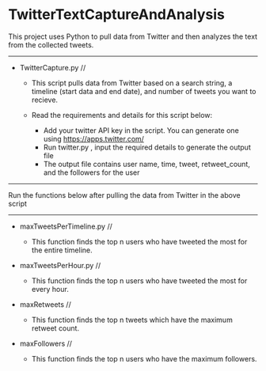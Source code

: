 # TwitterTextCaptureAndAnalysis
This project uses Python to pull data from Twitter and then analyzes the text from the collected tweets.

- - - - - - - - - - - 

- TwitterCapture.py //
  - This script pulls data from Twitter based on a search string, a timeline (start data and end date), and number of tweets you want to recieve.

  - Read the requirements and details for this script below:
     - Add your twitter API key in the script. You can generate one using https://apps.twitter.com/
    - Run twitter.py , input the required details to generate the output file  
    - The output file contains user name, time, tweet, retweet_count, and the followers for the user
  
- - - - - - - - - - - 
Run the functions below after pulling the data from Twitter in the above script
- - - - - - - - - - - 

- maxTweetsPerTimeline.py //
  - This function finds the top n users who have tweeted the most for the entire timeline.
 

- maxTweetsPerHour.py //
  - This function finds the top n users who have tweeted the most for every hour.


- maxRetweets //
  - This function finds the top n tweets which have the maximum retweet count.


- maxFollowers // 
  - This function finds the top n users who have the maximum followers.
